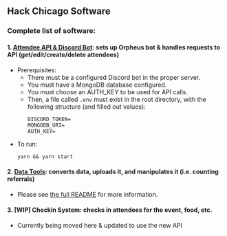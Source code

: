 ## Hack Chicago Software
### Complete list of software:

#### 1. [Attendee API & Discord Bot](https://github.com/zanedb/hackchicago/blob/master/app.js): sets up Orpheus bot & handles requests to API (get/edit/create/delete attendees)
  - Prerequisites:
    - There must be a configured Discord bot in the proper server.
    - You must have a MongoDB database configured.
    - You must choose an AUTH_KEY to be used for API calls.
    - Then, a file called `.env` must exist in the root directory, with the following structure (and filled out values):
      ```
      DISCORD_TOKEN=
      MONGODB_URI=
      AUTH_KEY=
      ```
  - To run:
    ```
    yarn && yarn start
    ```
#### 2. [Data Tools](https://github.com/zanedb/hackchicago/blob/master/data-tools/README.md): converts data, uploads it, and manipulates it (i.e. counting referrals)
  - Please see [the full README](https://github.com/zanedb/hackchicago/blob/master/data-tools/README.md) for more information.
#### 3. **[WIP]** Checkin System: checks in attendees for the event, food, etc.
  - Currently being moved here & updated to use the new API
